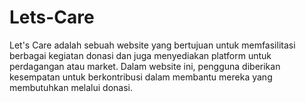 # Lets-Care
Let's Care adalah sebuah website yang bertujuan untuk memfasilitasi berbagai kegiatan donasi dan juga menyediakan platform untuk perdagangan atau market. Dalam website ini, pengguna diberikan kesempatan untuk berkontribusi dalam membantu mereka yang membutuhkan melalui donasi.

